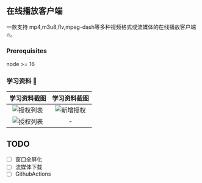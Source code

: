 ## 在线播放客户端

一款支持 mp4,m3u8,flv,mpeg-dash等多种视频格式或流媒体的在线播放客户端 🔥。

### Prerequisites

node >= 16
### 学习资料 🤩

|                          学习资料截图                           |                          学习资料截图                           |
| :-------------------------------------------------------------: | :-------------------------------------------------------------: |
| ![授权列表](https://s2.loli.net/2022/09/18/4Yid5Ql81wnV2bU.png) | ![新增授权](https://s2.loli.net/2022/09/18/cbzwIdaXvoxWMi9.png) |
| ![授权列表](https://s2.loli.net/2022/09/18/vGnX5ApCt1oIUf2.png) |                                -                                |

## TODO

- [ ] 窗口全屏化
- [ ] 流媒体下载
- [ ] GithubActions